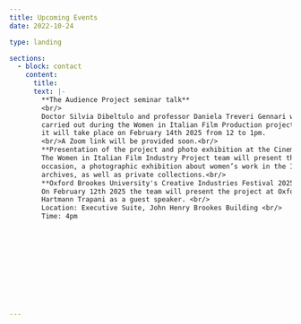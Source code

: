 ```yaml
---
title: Upcoming Events
date: 2022-10-24

type: landing

sections:    
  - block: contact
    content:
      title: 
      text: |-
        **The Audience Project seminar talk**
        <br/>
        Doctor Silvia Dibeltulo and professor Daniela Treveri Gennari will give a talk titled “Doing oral history beyond audiences.” The talk will focus on the oral history work 
        carried out during the Women in Italian Film Production project. The event will be hosted during the TAP (The Audience Project) seminar series at Oxford Brookes University, and 
        it will take place on February 14th 2025 from 12 to 1pm.
        <br/>A Zoom link will be provided soon.<br/>
        **Presentation of the project and photo exhibition at the Cinema Ritrovato Festival 2025**<br/>
        The Women in Italian Film Industry Project team will present the project at the 39th edition of the Cinema Ritrovato festival (June 21st-29th 2025) in Bologna. On the same     
        occasion, a photographic exhibition about women’s work in the Italian cinema, curated by the team, will be displayed. The photos will be sourced from different Italian 
        archives, as well as private collections.<br/>
        **Oxford Brookes University's Creative Industries Festival 2025**<br/>
        On February 12th 2025 the team will present the project at Oxford Brookes University during the Creative Industries Festival. The event will feature casting director Lilia 
        Hartmann Trapani as a guest speaker. <br/>
        Location: Executive Suite, John Henry Brookes Building <br/>
        Time: 4pm


    

     
       
        
      
        
        

--- 
```



